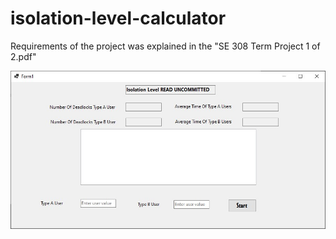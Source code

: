 # isolation-level-calculator

Requirements of the project was explained in the "SE 308 Term Project 1 of 2.pdf"

![image](https://github.com/tamerks/isolation-level-calculator/blob/master/screenshots/screenshot.png.jpg)
